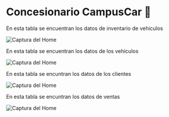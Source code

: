 # Concesionario CampusCar 🚗


En esta tabla se encuentran los datos de inventario de vehiculos

![Captura del Home](https://github.com/user-attachments/assets/96c79174-be8b-4062-9a08-0c5c215c18ef)

En esta tabla se  encuentran los datos de los vehiculos

![Captura del Home](https://github.com/user-attachments/assets/79d0dfb4-4f25-4945-826d-3b695270ae66)

En esta tabla se encuntran los datos de los clientes 

![Captura del Home](https://github.com/user-attachments/assets/d22044dc-17f1-4c23-8c94-877f066f3a2e)

En esta tabla se encuntran los datos de ventas

![Captura del Home](https://github.com/user-attachments/assets/9e6ee82c-c439-42d1-8289-f17d87f8f94f)
